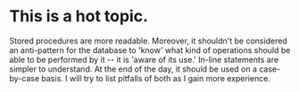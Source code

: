 # This is a hot topic.
Stored procedures are more readable. Moreover, it shouldn't be considered an anti-pattern for the database to 'know' what kind of operations should be able to be performed by it -- it is 'aware of its use.'
In-line statements are simpler to understand. At the end of the day, it should be used on a case-by-case basis. I will try to list pitfalls of both as I gain more experience.
